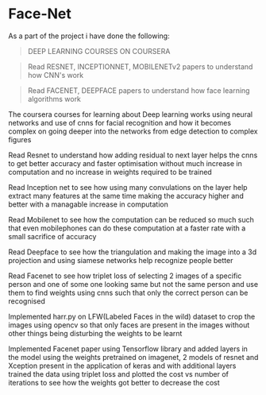 # Face-Net
As a part of the project i have done the following:
>DEEP LEARNING COURSES ON COURSERA

>Read RESNET, INCEPTIONNET, MOBILENETv2 papers to understand how CNN's work

>Read FACENET, DEEPFACE papers to understand how face learning algorithms work

The coursera courses for learning about Deep learning works using neural networks and use of cnns for facial recognition and how it becomes complex on going deeper into the networks from edge detection to complex figures

Read Resnet to understand how adding residual to next layer helps the cnns to get better accuracy and faster optimisation without much increase in computation and no increase in weights required to be trained

Read Inception net to see how using many convulations on the layer help extract many features at the same time making the accuracy higher and better with a managable increase in computation

Read Mobilenet to see how the computation can be reduced so much such that even mobilephones can do these computation at a faster rate with a small sacrifice of accuracy

Read Deepface to see how the triangulation and making the image into a 3d projection and using siamese networks help recognize people better

Read Facenet to see how triplet loss of selecting 2 images of a specific person and one of some one looking same but not the same person and use them to find weights using cnns such that only the correct person can be recognised

Implemented harr.py on LFW(Labeled Faces in the wild) dataset to crop the images using opencv so that only faces are present in the images without other things being disturbing the weights to be learnt

Implemented Facenet paper using Tensorflow library and added layers in the model using the weights pretrained on imagenet, 2 models of resnet and Xception present in the application of keras and with additional layers trained the data using triplet loss and plotted the cost vs number of iterations to see how the weights got better to decrease the cost 
